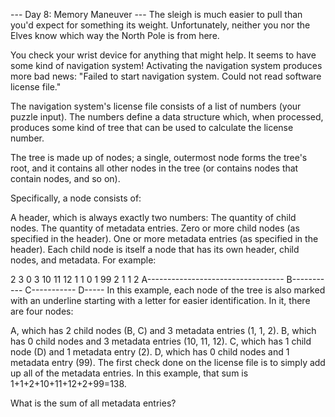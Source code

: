 --- Day 8: Memory Maneuver ---
The sleigh is much easier to pull than you'd expect for something its weight. Unfortunately, neither you nor the Elves know which way the North Pole is from here.

You check your wrist device for anything that might help. It seems to have some kind of navigation system! Activating the navigation system produces more bad news: "Failed to start navigation system. Could not read software license file."

The navigation system's license file consists of a list of numbers (your puzzle input). The numbers define a data structure which, when processed, produces some kind of tree that can be used to calculate the license number.

The tree is made up of nodes; a single, outermost node forms the tree's root, and it contains all other nodes in the tree (or contains nodes that contain nodes, and so on).

Specifically, a node consists of:

A header, which is always exactly two numbers:
The quantity of child nodes.
The quantity of metadata entries.
Zero or more child nodes (as specified in the header).
One or more metadata entries (as specified in the header).
Each child node is itself a node that has its own header, child nodes, and metadata. For example:

2 3 0 3 10 11 12 1 1 0 1 99 2 1 1 2
A----------------------------------
    B----------- C-----------
                     D-----
In this example, each node of the tree is also marked with an underline starting with a letter for easier identification. In it, there are four nodes:

A, which has 2 child nodes (B, C) and 3 metadata entries (1, 1, 2).
B, which has 0 child nodes and 3 metadata entries (10, 11, 12).
C, which has 1 child node (D) and 1 metadata entry (2).
D, which has 0 child nodes and 1 metadata entry (99).
The first check done on the license file is to simply add up all of the metadata entries. In this example, that sum is 1+1+2+10+11+12+2+99=138.

What is the sum of all metadata entries?